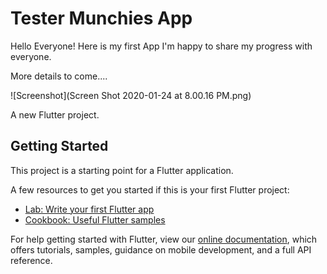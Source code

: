 # Tester Munchies App
Hello Everyone!
Here is my first App I'm happy to share my progress with everyone.


More details to come....

![Screenshot](Screen Shot 2020-01-24 at 8.00.16 PM.png)

A new Flutter project.

## Getting Started

This project is a starting point for a Flutter application.

A few resources to get you started if this is your first Flutter project:

- [Lab: Write your first Flutter app](https://flutter.dev/docs/get-started/codelab)
- [Cookbook: Useful Flutter samples](https://flutter.dev/docs/cookbook)

For help getting started with Flutter, view our
[online documentation](https://flutter.dev/docs), which offers tutorials,
samples, guidance on mobile development, and a full API reference.
